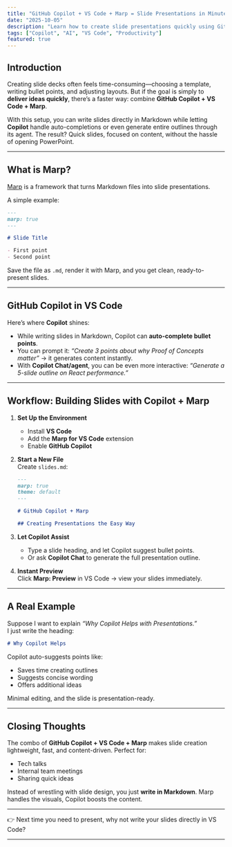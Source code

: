 ```yaml
---
title: "GitHub Copilot + VS Code + Marp = Slide Presentations in Minutes"
date: "2025-10-05"
description: "Learn how to create slide presentations quickly using GitHub Copilot, VS Code, and Marp. This guide walks you through setting up the tools and leveraging AI to generate content, allowing you to focus on delivering ideas without the hassle of traditional slide design."
tags: ["Copilot", "AI", "VS Code", "Productivity"]
featured: true
---
```


## Introduction

Creating slide decks often feels time-consuming—choosing a template, writing bullet points, and adjusting layouts. But if the goal is simply to **deliver ideas quickly**, there’s a faster way: combine **GitHub Copilot + VS Code + Marp**.

With this setup, you can write slides directly in Markdown while letting **Copilot** handle auto-completions or even generate entire outlines through its agent. The result? Quick slides, focused on content, without the hassle of opening PowerPoint.

---

## What is Marp?

[Marp](https://marp.app/) is a framework that turns Markdown files into slide presentations.

A simple example:

```markdown
---
marp: true
---

# Slide Title

- First point
- Second point
```

Save the file as `.md`, render it with Marp, and you get clean, ready-to-present slides.

---

## GitHub Copilot in VS Code

Here’s where **Copilot** shines:

- While writing slides in Markdown, Copilot can **auto-complete bullet points**.
- You can prompt it: _“Create 3 points about why Proof of Concepts matter”_ → it generates content instantly.
- With **Copilot Chat/agent**, you can be even more interactive: _“Generate a 5-slide outline on React performance.”_

---

## Workflow: Building Slides with Copilot + Marp

1. **Set Up the Environment**

   - Install **VS Code**
   - Add the **Marp for VS Code** extension
   - Enable **GitHub Copilot**

2. **Start a New File**  
   Create `slides.md`:

   ```markdown
   ---
   marp: true
   theme: default
   ---

   # GitHub Copilot + Marp

   ## Creating Presentations the Easy Way
   ```

3. **Let Copilot Assist**

   - Type a slide heading, and let Copilot suggest bullet points.
   - Or ask **Copilot Chat** to generate the full presentation outline.

4. **Instant Preview**  
   Click **Marp: Preview** in VS Code → view your slides immediately.

---

## A Real Example

Suppose I want to explain _“Why Copilot Helps with Presentations.”_  
I just write the heading:

```markdown
# Why Copilot Helps
```

Copilot auto-suggests points like:

- Saves time creating outlines
- Suggests concise wording
- Offers additional ideas

Minimal editing, and the slide is presentation-ready.

---

## Closing Thoughts

The combo of **GitHub Copilot + VS Code + Marp** makes slide creation lightweight, fast, and content-driven. Perfect for:

- Tech talks
- Internal team meetings
- Sharing quick ideas

Instead of wrestling with slide design, you just **write in Markdown**. Marp handles the visuals, Copilot boosts the content.

---

👉 Next time you need to present, why not write your slides directly in VS Code?

---
